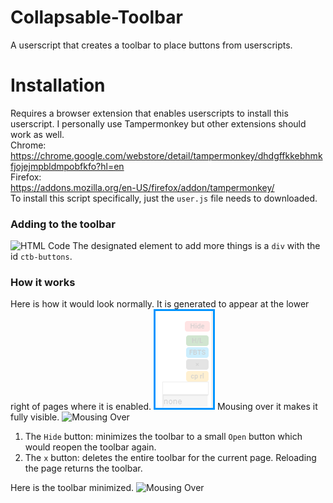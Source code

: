 # Collapsable-Toolbar
A userscript that creates a toolbar to place buttons from userscripts.

# Installation
Requires a browser extension that enables userscripts to install this userscript. I personally use Tampermonkey but other extensions should work as well.  
Chrome:  
https://chrome.google.com/webstore/detail/tampermonkey/dhdgffkkebhmkfjojejmpbldmpobfkfo?hl=en  
Firefox:  
https://addons.mozilla.org/en-US/firefox/addon/tampermonkey/  
To install this script specifically, just the <code>user.js</code> file needs to downloaded.

### Adding to the toolbar
![HTML Code](https://github.com/erickRecai/Collapsable-Toolbar/blob/master/examples%20images/4-html-code.png)
The designated element to add more things is a <code>div</code> with the id <code>ctb-buttons</code>.

### How it works
Here is how it would look normally. It is generated to appear at the lower right of pages where it is enabled.
![Initial Appearance](https://github.com/erickRecai/Collapsable-Toolbar/blob/master/example%20images/1-initial.png)
Mousing over it makes it fully visible.
![Mousing Over](https://github.com/erickRecai/Collapsable-Toolbar/blob/master/examples%20images/2-mouse-over.png)
1. The <code>Hide</code> button: minimizes the toolbar to a small <code>Open</code> button which would reopen the toolbar again.  
2. The <code>x</code> button: deletes the entire toolbar for the current page. Reloading the page returns the toolbar.  
  
Here is the toolbar minimized.
![Mousing Over](https://github.com/erickRecai/Collapsable-Toolbar/blob/master/examples%20images/3-hidden.png)

